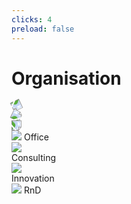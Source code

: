 ```yaml
---
clicks: 4
preload: false
---
```


# Organisation

<div class="absolute left-80 mt-20">
    <img v-click="4" class="w-16" src="/right-arrow.png" style="transform: rotate(155deg)">
</div>

<div class="absolute right-80 mt-20">
    <img v-click="4" class="w-16" src="/right-arrow.png" style="transform: rotate(25deg)">
</div>

<div class="absolute right-115 mt-30">
    <img v-click="4" class="w-16" src="/right-arrow.png" style="transform: rotate(90deg)">
</div>

<div v-click="4" class="absolute right-115">
    <img class="w-16" src="/icons/secretary.png">
    <span class="ml-2 font-semibold">Office</span>
</div>

<div v-click="1" class="absolute left-30 mt-30">
    <img class="w-16" src="/icons/consultation.png">
</div>
<div v-click="1" class="absolute left-27 mt-46">
    <span class="font-semibold">Consulting</span>
</div>

<div v-click="2" class="absolute right-115 mt-55">
    <img class="w-16" src="/icons/research.png">
</div>
<div v-click="2" class="absolute right-113 mt-71">
    <span class="font-semibold">Innovation</span>
</div>

<div v-click="3" class="absolute right-30 mt-30">
    <img class="w-16" src="/icons/rocket.png">
    <span class="ml-2 font-semibold">RnD</span>
</div>

